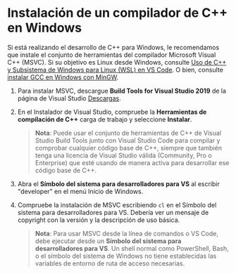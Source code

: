 <h1 data-loc-id="walkthrough.windows.install.compiler">Instalación de un compilador de C++ en Windows</h1>
<p data-loc-id="walkthrough.windows.text1">Si está realizando el desarrollo de C++ para Windows, le recomendamos que instale el conjunto de herramientas del compilador Microsoft Visual C++ (MSVC). Si su objetivo es Linux desde Windows, consulte <a href="https://code.visualstudio.com/docs/cpp/config-wsl" data-loc-id="walkthrough.windows.link.title1">Uso de C++ y Subsistema de Windows para Linux (WSL) en VS Code</a>. O bien, consulte <a href="https://code.visualstudio.com/docs/cpp/config-mingw" data-loc-id="walkthrough.windows.link.title2">instalar GCC en Windows con MinGW</a>.</p>
<ol>
<li><p data-loc-id="walkthrough.windows.text2">Para instalar MSVC, descargue <strong data-loc-id="walkthrough.windows.build.tools1">Build Tools for Visual Studio 2019</strong> de la página de Visual Studio <a href="https://visualstudio.microsoft.com/downloads/#build-tools-for-visual-studio-2019" data-loc-id="walkthrough.windows.link.downloads">Descargas</a>. </p>
</li>
<li><p data-loc-id="walkthrough.windows.text3">En el Instalador de Visual Studio, compruebe la <strong data-loc-id="walkthrough.windows.build.tools2">Herramientas de compilación de C++</strong> carga de trabajo y seleccione <strong data-loc-id="walkthrough.windows.link.install">Instalar</strong>.</p>
<blockquote>
<p><strong data-loc-id="walkthrough.windows.note1">Nota</strong>: <span data-loc-id="walkthrough.windows.note1.text">Puede usar el conjunto de herramientas de C++ de Visual Studio Build Tools junto con Visual Studio Code para compilar y comprobar cualquier código base de C++, siempre que también tenga una licencia de Visual Studio válida (Community, Pro o Enterprise) que esté usando de manera activa para desarrollar ese código base de C++.</span></p>
</blockquote>
</li>
<li><p data-loc-id="walkthrough.windows.open.command.prompt">Abra el <strong data-loc-id="walkthrough.windows.command.prompt.name1">Símbolo del sistema para desarrolladores para VS</strong> al escribir "developer" en el menú Inicio de Windows.</p>
</li>
<li><p data-loc-id="walkthrough.windows.check.install">Compruebe la instalación de MSVC escribiendo <code>cl</code> en el Símbolo del sistema para desarrolladores para VS. Debería ver un mensaje de copyright con la versión y la descripción de uso básica.</p>
<blockquote>
<p><strong data-loc-id="walkthrough.windows.note2">Nota</strong>: <span data-loc-id="walkthrough.windows.note2.text">Para usar MSVC desde la línea de comandos o VS Code, debe ejecutar desde un <strong data-loc-id="walkthrough.windows.command.prompt.name2">Símbolo del sistema para desarrolladores para VS</strong>. Un shell normal como <span>PowerShell</span>, <span>Bash</span>, o el símbolo del sistema de Windows no tiene establecidas las variables de entorno de ruta de acceso necesarias.</span></p>
</blockquote>
</li>
</ol>
